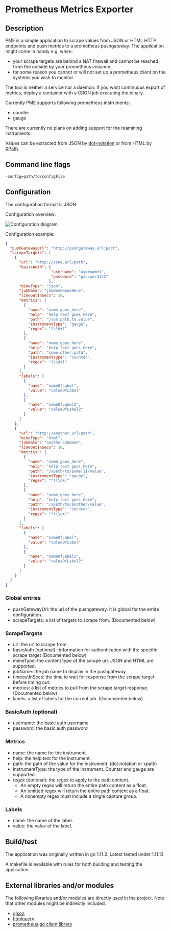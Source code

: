 # Prometheus Metrics Exporter

## Description
PME is a simple application to scrape values from JSON or HTML HTTP endpoints and push metrics to a prometheus 
pushgateway.
The application might come in handy e.g. when:
- your scrape targets are behind a NAT firewall and cannot be reached from the outside by your prometheus instance.
- for some reason you cannot or will not set up a prometheus client on the systems you wish to monitor.

The tool is neither a service nor a daemon. If you want continuous export of metrics, deploy a container with a CRON job executing the binary.

Currently PME supports following prometheus instruments:
 - counter
 - gauge

There are currently no plans on adding support for the reamining instruments.

Values can be extracted from JSON by [dot-notation](https://docs.oracle.com/en/database/oracle/oracle-database/12.2/adjsn/simple-dot-notation-access-to-json-data.html#GUID-7249417B-A337-4854-8040-192D5CEFD576)
 or from HTML by [XPath](https://en.wikipedia.org/wiki/XPath).

## Command line flags
`-config=path/to/configFile`

## Configuration
The configuration format is JSON.

Configuration overview:

![Configuration diagram](http://www.plantuml.com/plantuml/proxy?cache=no&src=https://raw.githubusercontent.com/ndlarsen/prometheus-metrics-exporter/master/docs/configuration_overview.puml)

Configuration example:

```json
{
  "pushGatewayUrl": "http://pushgateway.url:port",
  "scrapeTargets": [
    {
      "url": "http://some.url/path",
      "basicAuth": {
                    "username": "username1",
                    "password": "password123"
                   },
      "mimeType": "json",
      "jobName": "jobNameGoesHere",
      "timeoutInSecs": 10,
      "metrics": [
        {
          "name": "name_goes_here",
          "help": "help text goes here",
          "path": "json.path.to.value",
          "instrumentType": "gauge",
          "regex": "(\\d+)"
        },
        {
          "name": "name_goes_here",
          "help": "help text goes here",
          "path": "some.other.path",
          "instrumentType": "counter",
          "regex": "(\\d+)"
        }
      ],
      "labels": [
        {
          "name": "nameOfLabel",
          "value": "valueOfLabel"
        },
        {
          "name": "nameOfLabel2",
          "value": "valueOfLabel2"
        }
      ]
    },
    {
      "url": "http://another.url/path",
      "mimeType": "html",
      "jobName": "anotherJobName",
      "timeoutInSecs": 10,
      "metrics": [
        {
          "name": "name_goes_here",
          "help": "help text goes here",
          "path": "/xpath/to/some[1]/value",
          "instrumentType": "gauge",
          "regex": "*(\\d+)"
        },
        {
          "name": "name_goes_here",
          "help": "help text goes here",
          "path": "/xpath/to/another/value",
          "instrumentType": "counter",
          "regex": "*(\\d+)"
        }
      ],
      "labels": [
        {
          "name": "nameOfLabel",
          "value": "valueOfLabel"
        },
        {
          "name": "nameOfLabel2",
          "value": "valueOfLabel2"
        }
      ]
    }
  ]
}
```
### Global entries
- pushGatewayUrl: the url of the pushgateway. It is global for the entire configuration.
- scrapeTargets: a list of targets to scrape from. (Documented below)

### ScrapeTargets
- url: the url to scrape from
- basicAuth (optional) : information for authentication with the specific scrape target (Documented below)
- mimeType: the content type of the scrape url. JSON and HTML are supported.
- jobName: the job name to display in the pushgateway.
- timeoutInSecs: the time to wait for response from the scrape target before timing out.
- metrics: a list of metrics to pull from the scrape target response. (Documented below)
- labels: a list of labels for the current job. (Documented below)

### BasicAuth (optional)
- username: the basic auth username
- password: the basic auth password

### Metrics
- name: the name for the instrument.
- help: the help text for the instrument.
- path: the path of the value for the instrument. (dot notation or xpath)
- instrumentType: the type of the instrument. Counter and gauge are supported.
- regex (optional): the regex to apply to the path content.
  - An empty regex will return the entire path content as a float.
  - An omitted regex will return the entire path content as a float.
  - A nonempty regex must include a single capture group. 

### Labels
- name: the name of the label.
- value: the value of the label.

## Build/test
The application was originally written in go 1.11.2. Latest tested under 1.11.13

A makefile is available with rules for both building and testing the application.

## External libraries and/or modules
The following libraries and/or modules are directly used in the project.
Note that other modules might be indirectly included. 

- [gjson](https://github.com/tidwall/gjson)
- [htmlquery](https://github.com/antchfx/htmlquery)
- [prometheus go client library](https://github.com/prometheus/client_golang)
